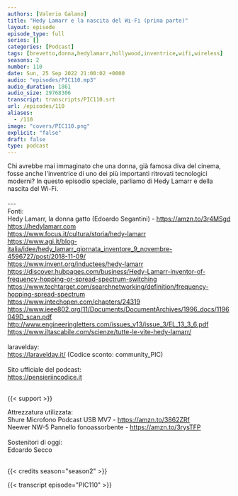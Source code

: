 ```yaml
---
authors: [Valerio Galano]
title: "Hedy Lamarr e la nascita del Wi-Fi (prima parte)"
layout: episode
episode_type: full
series: []
categories: [Podcast]
tags: [brevetto,donna,hedylamarr,hollywood,inventrice,wifi,wireless]
seasons: 2
number: 110
date: Sun, 25 Sep 2022 21:00:02 +0000
audio: "episodes/PIC110.mp3"
audio_duration: 1861
audio_size: 29768306
transcript: transcripts/PIC110.srt
url: /episodes/110
aliases: 
  - /110
image: "covers/PIC110.png"
explicit: "false"
draft: false
type: podcast
---
```

Chi avrebbe mai immaginato che una donna, già famosa diva del cinema, fosse anche l'inventrice di uno dei più importanti ritrovati tecnologici moderni? In questo episodio speciale, parliamo di Hedy Lamarr e della nascita del Wi-Fi.<br />
<br />
---<br />
Fonti: <br />
Hedy Lamarr, la donna gatto (Edoardo Segantini) - <a href="https://amzn.to/3r4MSgd" rel="noopener">https://amzn.to/3r4MSgd</a> <br />
<a href="https://hedylamarr.com" rel="noopener">https://hedylamarr.com</a> <br />
<a href="https://www.focus.it/cultura/storia/hedy-lamarr" rel="noopener">https://www.focus.it/cultura/storia/hedy-lamarr</a> <br />
<a href="https://www.agi.it/blog-italia/idee/hedy_lamarr_giornata_inventore_9_novembre-4596727/post/2018-11-09/" rel="noopener">https://www.agi.it/blog-italia/idee/hedy_lamarr_giornata_inventore_9_novembre-4596727/post/2018-11-09/</a> <br />
<a href="https://www.invent.org/inductees/hedy-lamarr" rel="noopener">https://www.invent.org/inductees/hedy-lamarr</a> <br />
<a href="https://discover.hubpages.com/business/Hedy-Lamarr-inventor-of-frequency-hopping-or-spread-spectrum-switching" rel="noopener">https://discover.hubpages.com/business/Hedy-Lamarr-inventor-of-frequency-hopping-or-spread-spectrum-switching</a> <br />
<a href="https://www.techtarget.com/searchnetworking/definition/frequency-hopping-spread-spectrum" rel="noopener">https://www.techtarget.com/searchnetworking/definition/frequency-hopping-spread-spectrum</a> <br />
<a href="https://www.intechopen.com/chapters/24319" rel="noopener">https://www.intechopen.com/chapters/24319</a> <br />
<a href="https://www.ieee802.org/11/Documents/DocumentArchives/1996_docs/1196049D_scan.pdf" rel="noopener">https://www.ieee802.org/11/Documents/DocumentArchives/1996_docs/1196049D_scan.pdf</a> <br />
<a href="http://www.engineeringletters.com/issues_v13/issue_3/EL_13_3_6.pdf" rel="noopener">http://www.engineeringletters.com/issues_v13/issue_3/EL_13_3_6.pdf</a> <br />
<a href="https://www.iltascabile.com/scienze/tutte-le-vite-hedy-lamarr/" rel="noopener">https://www.iltascabile.com/scienze/tutte-le-vite-hedy-lamarr/</a> <br />
<br />
laravelday: <br />
<a href="https://laravelday.it/" rel="noopener">https://laravelday.it/</a> (Codice sconto: community_PIC) <br />
<br />
Sito ufficiale del podcast: <br />
<a href="https://pensieriincodice.it" rel="noopener">https://pensieriincodice.it</a> <br />
<br />


{{< support >}}

Attrezzatura utilizzata: <br />
Shure Microfono Podcast USB MV7 - <a href="https://amzn.to/3862ZRf" rel="noopener">https://amzn.to/3862ZRf</a> <br />
Neewer NW-5 Pannello fonoassorbente - <a href="https://amzn.to/3rysTFP" rel="noopener">https://amzn.to/3rysTFP</a> <br />
<br />
Sostenitori di oggi:<br />
Edoardo Secco<br />
<br />


{{< credits season="season2" >}}

<!-- more -->

{{< transcript episode="PIC110" >}}